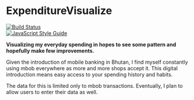 # ExpenditureVisualize

[![Build Status](https://travis-ci.com/phuens/ExpenditureVisualize.svg?branch=main)](https://travis-ci.com/phuens/ExpenditureVisualize) 
<br>
[![JavaScript Style Guide](https://cdn.rawgit.com/standard/standard/master/badge.svg)](https://github.com/standard/standard)

<b> Visualizing my everyday spending in hopes to see some pattern and hopefully make few improvements. </b>

<p>
  Given the introduction of mobile banking in Bhutan, I find myself constantly using mbob everywhere as more and more shops accept it. This  digital introduction means easy access to your spending history and habits.</p>
<p>
  The data for this is limited only to mbob transactions. Eventually, I plan to allow users to enter their data as well. 
</p>

